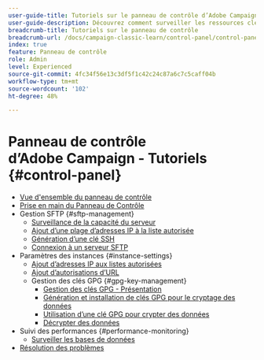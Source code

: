```yaml
---
user-guide-title: Tutoriels sur le panneau de contrôle d’Adobe Campaign
user-guide-description: Découvrez comment surveiller les ressources clés de vos instances Adobe Campaign et effectuer des tâches administratives dans le panneau de contrôle.
breadcrumb-title: Tutoriels sur le panneau de contrôle
breadcrumb-url: /docs/campaign-classic-learn/control-panel/control-panel-overview.html
index: true
feature: Panneau de contrôle
role: Admin
level: Experienced
source-git-commit: 4fc34f56e13c3df5f1c42c24c87a6c7c5caff04b
workflow-type: tm+mt
source-wordcount: '102'
ht-degree: 48%

---
```



# Panneau de contrôle d’Adobe Campaign - Tutoriels {#control-panel}

+ [Vue d&#39;ensemble du panneau de contrôle](/help/control-panel-tutorials/control-panel-overview.md)
+ [Prise en main du Panneau de Contrôle](/help/control-panel-tutorials/get-started.md)
+ Gestion SFTP {#sftp-management}
   + [Surveillance de la capacité du serveur](/help/control-panel-tutorials/sftp-management/monitor-server-capacity.md)
   + [Ajout d’une plage d’adresses IP à la liste autorisée](/help/control-panel-tutorials/sftp-management/add-ip-range-to-allowlist.md)
   + [Génération d’une clé SSH](/help/control-panel-tutorials/sftp-management/generate-ssh-key.md)
   + [Connexion à un serveur SFTP](/help/control-panel-tutorials/sftp-management/connect-to-sftp-server.md)
+ Paramètres des instances {#instance-settings}
   + [Ajout d’adresses IP aux listes autorisées](/help/control-panel-tutorials/instance-settings/ip-allow-listing.md)
   + [Ajout d’autorisations d’URL](/help/control-panel-tutorials/instance-settings/add-url-permissions.md)
   + Gestion des clés GPG {#gpg-key-management}
      + [Gestion des clés GPG - Présentation](/help/control-panel-tutorials/instance-settings/gpg-key-management/gpg-key-management-overview.md)
      + [Génération et installation de clés GPG pour le cryptage des données](/help/control-panel-tutorials/instance-settings/gpg-key-management/generate-and-install-gpg-keys-for-data-encryption.md)
      + [Utilisation d’une clé GPG pour crypter des données](/help/control-panel-tutorials/instance-settings/gpg-key-management/use-a-gpg-key-to-encrypt-data.md)
      + [Décrypter des données](/help/control-panel-tutorials/instance-settings/gpg-key-management/decrypt-data.md)
+ Suivi des performances {#performance-monitoring}
   + [Surveiller les bases de données](/help/control-panel-tutorials/performance-monitoring/monitor-databases.md)
+ [Résolution des problèmes](/help/control-panel-tutorials/troubleshooting.md)